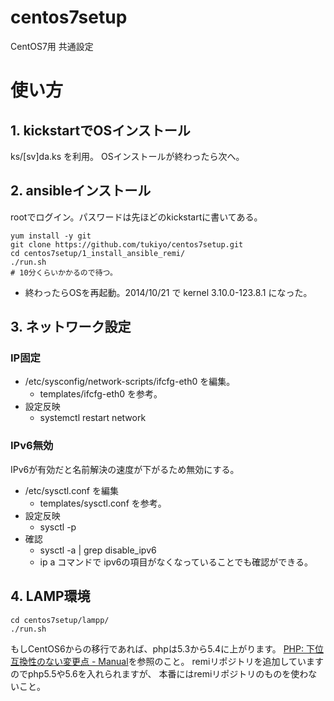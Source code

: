 centos7setup
============

CentOS7用 共通設定

# 使い方

## 1. kickstartでOSインストール

ks/[sv]da.ks を利用。
OSインストールが終わったら次へ。


## 2. ansibleインストール

rootでログイン。パスワードは先ほどのkickstartに書いてある。

    yum install -y git
    git clone https://github.com/tukiyo/centos7setup.git
    cd centos7setup/1_install_ansible_remi/
    ./run.sh
    # 10分くらいかかるので待つ。

* 終わったらOSを再起動。2014/10/21 で kernel 3.10.0-123.8.1 になった。


## 3. ネットワーク設定

### IP固定

* /etc/sysconfig/network-scripts/ifcfg-eth0 を編集。
  * templates/ifcfg-eth0 を参考。
* 設定反映
  * systemctl restart network

### IPv6無効

IPv6が有効だと名前解決の速度が下がるため無効にする。

* /etc/sysctl.conf を編集
  * templates/sysctl.conf を参考。
* 設定反映
  * sysctl -p
* 確認
  * sysctl -a | grep disable_ipv6
  * ip a コマンドで ipv6の項目がなくなっていることでも確認ができる。


## 4. LAMP環境

    cd centos7setup/lampp/
    ./run.sh

もしCentOS6からの移行であれば、phpは5.3から5.4に上がります。
[PHP: 下位互換性のない変更点 - Manual](http://php.net/manual/ja/migration54.incompatible.php)を参照のこと。
remiリポジトリを追加していますのでphp5.5や5.6を入れられますが、
本番にはremiリポジトリのものを使わないこと。
